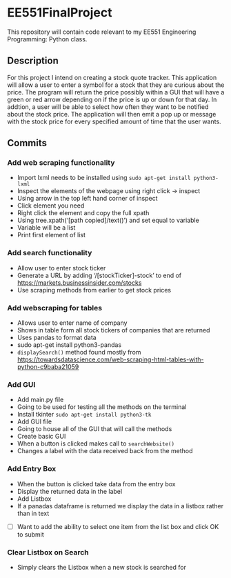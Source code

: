 # EE551FinalProject #
This repository will contain code relevant to my EE551 Engineering Programming: Python class.

## Description ##
For this project I intend on creating a stock quote tracker. This application will allow a user to enter a symbol for a stock that they are curious about the price. The program will return the price possibly within a GUI that will have a green or red arrow depending on if the price is up or down for that day. In addtion, a user will be able to select how often they want to be notified about the stock price. The application will then emit a pop up or message with the stock price for every specified amount of time that the user wants.

## Commits ##
### Add web scraping functionality ###
* Import lxml needs to be installed using `sudo apt-get install python3-lxml`
* Inspect the elements of the webpage using right click -> inspect
* Using arrow in the top left hand corner of inspect
* Click element you need
* Right click the element and copy the full xpath
* Using tree.xpath(‘[path copied]/text()’) and set equal to variable
* Variable will be a list
* Print first element of list

### Add search functionality ###
* Allow user to enter stock ticker
* Generate a URL by adding ‘/[stockTicker]-stock’ to end of https://markets.businessinsider.com/stocks
* Use scraping methods from earlier to get stock prices

### Add webscraping for tables ###
* Allows user to enter name of company
* Shows in table form all stock tickers of companies that are returned
* Uses pandas to format data
* sudo apt-get install python3-pandas
* `displaySearch()` method found mostly from https://towardsdatascience.com/web-scraping-html-tables-with-python-c9baba21059

### Add GUI ###
* Add main.py file
* Going to be used for testing all the methods on the terminal
* Install tkinter `sudo apt-get install python3-tk`
* Add GUI file
* Going to house all of the GUI that will call the methods
* Create basic GUI
* When a button is clicked makes call to `searchWebsite()`
* Changes a label with the data received back from the method

### Add Entry Box ###
* When the button is clicked take data from the entry box
* Display the returned data in the label
* Add Listbox
* If a panadas dataframe is returned we display the data in a listbox rather than in text
- [ ] Want to add the ability to select one item from the list box and click OK to submit

### Clear Listbox on Search ###
* Simply clears the Listbox when a new stock is searched for
